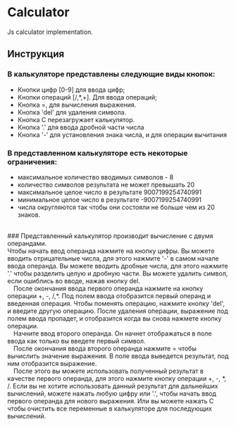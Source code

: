 # Calculator
 Js calculator implementation.
## Инструкция
### В калькуляторе представлены следующие виды кнопок:
* Кнопки цифр [0-9] для ввода цифр;
* Кнопки операций [/,*,+]. Для ввода операций;
* Кнопка =, для вычисления выражения.
* Кнопка 'del' для удаления символа.
* Кнопка C перезагружает калькулятор.
* Кнопка '.' для ввода дробной части числа
* Кнопка '-' для установления знака числа, и для операции вычитания

### В представленном калькуляторе есть некоторые ограничения:
* максимальное количество вводимых символов - 8
* количество символов результата не может превышать 20
* максимальное целое число в результате 9007199254740991
* минимальное целое число в результате -9007199254740991
* числа округляются так чтобы они состояли не больше чем из 20 знаков.
</br>
### Представленный калькулятор производит вычисление с двумя операндами. </br>
Чтобы начать ввод операнда нажмите на кнопку цифры. Вы можете вводить отрицательные числа, для этого нажмите '-' в самом начале ввода операнда. Вы можете вводить дробные числа, для этого нажмите '.' чтобы разделить целую и дробную части. Вы можете удалить символ, если ошиблись во вводе, нажав кнопку del. </br>
 После окончания ввода первого операнда нажмите на кнопку операции +, -, /,*. Под полем ввода отобразится первый операнд и введенная операция. Чтобы поменять операцию, нажмите кнопку 'del', и введите другую операцию. После удаления операции, выражение под полем ввода пропадет, и отобразится когда вы снова нажмете кнопку операции.</br>
 Начните ввод второго операнда. Он начнет отображаться в поле ввода как только вы введете первый символ.</br>
 После окончания ввода второго операнда нажмите = чтобы вычислить значение выражения. В поле ввода выведется результат, под ним отобразится выражение.</br>
  После этого вы можете использовать полученный результат в качестве первого операнда, для этого нажмите кнопку операции +, -, *, /. Если вы не хотите использовать данный результат для дальнейших вычислений, можете нажать любую цифру или '.', чтобы начать ввод первого операнда для нового выражения. Или вы можете нажать C чтобы очистить все переменные в калькуляторе для последующих вычислений.
